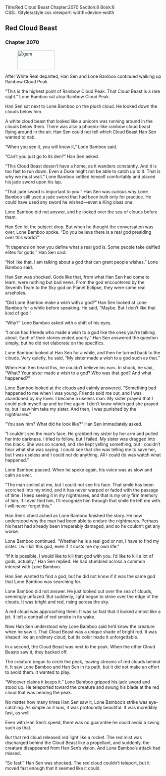 Title:Red Cloud Beast 
Chapter:2070 
Section:8 
Book:6 
CSS:../Styles/style.css 
viewport: width=device-width
  
## Red Cloud Beast
### Chapter 2070 
<figure>
	<img src="../Images/gem.gif" alt="gem" id="gem" width="120" height="60" />
</figure>
  

  
  After White Real departed, Han Sen and Lone Bamboo continued walking up Rainbow Cloud Peak.

“This is the highest point of Rainbow Cloud Peak. That Cloud Beast is a rare sight.” Lone Bamboo sat atop Rainbow Cloud Peak.

Han Sen sat next to Lone Bamboo on the plush cloud. He looked down the clouds below him.

A white cloud beast that looked like a unicorn was running around in the clouds below them. There was also a phoenix-like rainbow cloud beast flying around in the air. Han Sen could not tell which Cloud Beast Han Sen wanted to nab.

“When you see it, you will know it,” Lone Bamboo said.

“Can’t you just go to its den?” Han Sen asked.

“This Cloud Beast doesn’t have a home, as it wanders constantly. And it is too fast to run down. Even a Duke might not be able to catch up to it. That is why we must wait.” Lone Bamboo settled himself comfortably and placed his jade sword upon his lap.

“That jade sword is important to you.” Han Sen was curious why Lone Bamboo still used a jade sword that had been built only for practice. He could have used any sword he wished—even a King class one.

Lone Bamboo did not answer, and he looked over the sea of clouds before them.

Han Sen let the subject drop. But when he thought the conversation was over, Lone Bamboo spoke. “Do you believe there is a real god presiding over this world?”

“It depends on how you define what a real god is. Some people take deified elites for gods,” Han Sen said.

“Not like that. I am talking about a god that can grant people wishes,” Lone Bamboo said.

Han Sen was shocked. Gods like that, from what Han Sen had come to learn, were nothing but bad news. From the god encountered by the Seventh Team to the Sky god on Planet Eclipse, they were some real arseholes.

“Did Lone Bamboo make a wish with a god?” Han Sen looked at Lone Bamboo for a while before speaking. He said, “Maybe. But I don’t like that kind of god.”

“Why?” Lone Bamboo asked with a shift of his eyes.

“I once had friends who made a wish to a god like the ones you’re talking about. Each of their stories ended poorly.” Han Sen answered the question simply, but he did not elaborate on the specifics.

Lone Bamboo looked at Han Sen for a while, and then he turned back to the clouds. Very quietly, he said, “My sister made a wish to a god such as that.”

When Han Sen heard this, he couldn’t believe his ears. In shock, he said, “What? Your sister made a wish to a god? Who was that god? And what happened?”

Lone Bamboo looked at the clouds and calmly answered, “Something bad happened to me when I was young. Friends sold me out, and I was abandoned by my lover. I became a useless man. My sister prayed that I could pick myself up and be fine again. I don’t know which god she prayed to, but I saw him take my sister. And then, I was punished by the nightmares.”

“You saw him? What did he look like?” Han Sen immediately asked.

“I couldn’t see the man’s face. He grabbed my sister by her arm and pulled her into darkness. I tried to follow, but I failed. My sister was dragged into the black. She was so scared, and she kept yelling something, but I couldn’t hear what she was saying. I could see that she was telling me to save her, but I was useless and I could not do anything. All I could do was watch what happened.”

Lone Bamboo paused. When he spoke again, his voice was as slow and calm as ever.

“The man smiled at me, but I could not see his face. That smile has been scorched into my mind, and it has never warped or faded with the passage of time. I keep seeing it in my nightmares, and that is my only firm memory of him. If I ever find him, I’ll recognize him through that smile he left me with. I will never forget this.”

Han Sen’s chest ached as Lone Bamboo finished the story. He now understood why the man had been able to endure the nightmares. Perhaps his heart had already been irreparably damaged, and so he couldn’t get any worse.

Lone Bamboo continued. “Whether he is a real god or not, I have to find my sister. I will kill this god, even if it costs me my own life.”

“If it is possible, I would like to kill that god with you. I’d like to kill a lot of gods, actually,” Han Sen replied. He had stumbled across a common interest with Lone Bamboo.

Han Sen wanted to find a god, but he did not know if it was the same god that Lone Bamboo was searching for.

Lone Bamboo did not answer. He just looked out over the sea of clouds, seemingly unfazed. But suddenly, light began to shine over the edge of the clouds. It was bright and red, rising across the sky.

A red cloud was approaching them. It was so fast that it looked almost like a jet. It left a contrail of red smoke in its wake.

Now Han Sen understood why Lone Bamboo said he’d know the creature when he saw it. That Cloud Beast was a unique shade of bright red. It was shaped like an ordinary cloud, but its color made it unforgettable.

In a second, the Cloud Beast was next to the peak. When the other Cloud Beasts saw it, they backed off.

The creature began to circle the peak, leaving streams of red clouds behind it. It saw Lone Bamboo and Han Sen in its path, but it did not make an effort to avoid them. It wanted to play.

“Whoever claims it keeps it.” Lone Bamboo gripped his jade sword and stood up. He teleported toward the creature and swung his blade at the red cloud that was nearing the peak.

No matter how many times Han Sen saw it, Lone Bamboo’s strike was eye-catching. As simple as it was, it was profoundly beautiful. It was incredibly fast, as well.

Even with Han Sen’s speed, there was no guarantee he could avoid a swing such as that.

But that red cloud released red light like a rocket. The red mist was discharged behind the Cloud Beast like a propellant, and suddenly, the creature disappeared from Han Sen’s vision. And Lone Bamboo’s attack had missed.

“So fast!” Han Sen was shocked. The red cloud couldn’t teleport, but it moved fast enough that it seemed like it could.
